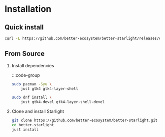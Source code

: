 # Installation

## Quick install

``` sh
curl -L https://github.com/better-ecosystem/better-starlight/releases/download/v1.3/starlight -o ~/.local/bin/starlight && chmod +x ~/.local/bin/starlight
```

## From Source

1. Install dependencies

    :::code-group

    ``` sh [<i class="devicon-archlinux-plain" /> Arch]
    sudo pacman -Syu \
        just gtk4 gtk4-layer-shell
   ```

    ``` sh [<i class="devicon-fedora-plain" /> Fedora]
    sudo dnf install \
        just gtk4-devel gtk4-layer-shell-devel
   ```

2. Clone and install Starlight

    ``` sh
    git clone https://github.com/better-ecosystem/better-starlight.git
    cd better-starlight
    just install
    ```
